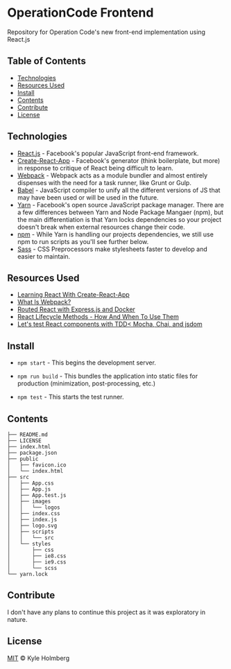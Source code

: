 # OperationCode Frontend

Repository for Operation Code's new front-end implementation using React.js


## Table of Contents

- [Technologies](#technologies)
- [Resources Used](#resources-used)
- [Install](#install)
- [Contents](#contents)
- [Contribute](#contribute)
- [License](#license)


## Technologies

- [React.js](https://facebook.github.io/react/) - Facebook's popular JavaScript front-end framework.
- [Create-React-App](https://github.com/facebookincubator/create-react-app) - Facebook's generator (think boilerplate, but more) in response to critique of React being difficult to learn.
- [Webpack](https://webpack.js.org/) - Webpack acts as a module bundler and almost entirely dispenses with the need for a task runner, like Grunt or Gulp.
- [Babel](https://babeljs.io/) - JavaScript compiler to unify all the different versions of JS that may have been used or will be used in the future.
- [Yarn](https://yarnpkg.com/) - Facebook's open source JavaScript package manager. There are a few differences between Yarn and Node Package Mangaer (npm), but the main differentiation is that Yarn locks dependencies so your project doesn't break when external resources change their code.
- [npm](https://www.npmjs.com/) - While Yarn is handling our projects dependencies, we still use npm to run scripts as you'll see further below.
- [Sass](http://sass-lang.com) - CSS Preprocessors make stylesheets faster to develop and easier to maintain.


## Resources Used

- [Learning React With Create-React-App](https://medium.com/@diamondgfx/learning-react-with-create-react-app-part-1-a12e1833fdc)
- [What Is Webpack?](https://survivejs.com/webpack/what-is-webpack/)
- [Routed React with Express.js and Docker](https://medium.com/@patriciolpezjuri/using-create-react-app-with-react-router-express-js-8fa658bf892d)
- [React Lifecycle Methods - How And When To Use Them](https://engineering.musefind.com/react-lifecycle-methods-how-and-when-to-use-them-2111a1b692b1)
- [Let's test React components with TDD< Mocha, Chai, and jsdom](https://medium.freecodecamp.com/simple-react-testing-d9e25ec87e2)


## Install

- `npm start` - This begins the development server.

- `npm run build` - This bundles the application into static files for production (minimization, post-processing, etc.)

- `npm test` - This starts the test runner.


## Contents
```
├── README.md
├── LICENSE
├── index.html
├── package.json
├── public
│   ├── favicon.ico
│   └── index.html
├── src
│   ├── App.css
│   ├── App.js
│   ├── App.test.js
│   ├── images
│   │   └── logos
│   ├── index.css
│   ├── index.js
│   ├── logo.svg
│   ├── scripts
│   │   └── src
│   └── styles
│       ├── css
│       ├── ie8.css
│       ├── ie9.css
│       └── scss
└── yarn.lock
```  


## Contribute

I don't have any plans to continue this project as it was exploratory in nature.


## License

[MIT](LICENSE) © Kyle Holmberg
